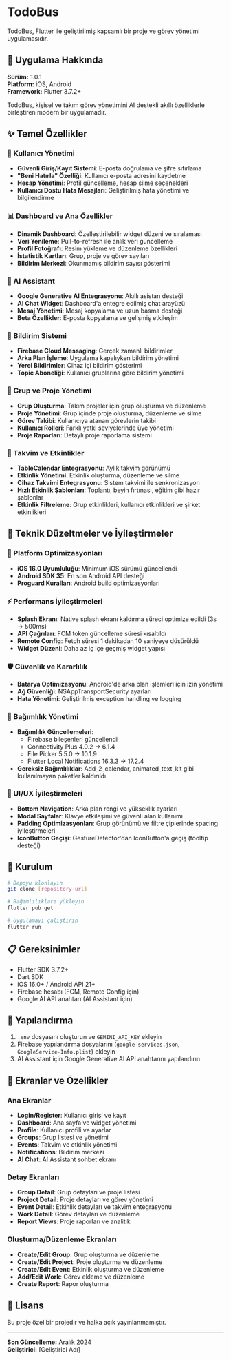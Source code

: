 # TodoBus 

TodoBus, Flutter ile geliştirilmiş kapsamlı bir proje ve görev yönetimi uygulamasıdır. 

## 📱 Uygulama Hakkında

**Sürüm:** 1.0.1  
**Platform:** iOS, Android  
**Framework:** Flutter 3.7.2+

TodoBus, kişisel ve takım görev yönetimini AI destekli akıllı özelliklerle birleştiren modern bir uygulamadır.

## ✨ Temel Özellikler

### 🔐 Kullanıcı Yönetimi
- **Güvenli Giriş/Kayıt Sistemi**: E-posta doğrulama ve şifre sıfırlama
- **"Beni Hatırla" Özelliği**: Kullanıcı e-posta adresini kaydetme
- **Hesap Yönetimi**: Profil güncelleme, hesap silme seçenekleri
- **Kullanıcı Dostu Hata Mesajları**: Geliştirilmiş hata yönetimi ve bilgilendirme

### 📊 Dashboard ve Ana Özellikler
- **Dinamik Dashboard**: Özelleştirilebilir widget düzeni ve sıralaması
- **Veri Yenileme**: Pull-to-refresh ile anlık veri güncelleme
- **Profil Fotoğrafı**: Resim yükleme ve düzenleme özellikleri
- **İstatistik Kartları**: Grup, proje ve görev sayıları
- **Bildirim Merkezi**: Okunmamış bildirim sayısı gösterimi

### 🤖 AI Assistant
- **Google Generative AI Entegrasyonu**: Akıllı asistan desteği
- **AI Chat Widget**: Dashboard'a entegre edilmiş chat arayüzü
- **Mesaj Yönetimi**: Mesaj kopyalama ve uzun basma desteği
- **Beta Özellikler**: E-posta kopyalama ve gelişmiş etkileşim

### 📱 Bildirim Sistemi
- **Firebase Cloud Messaging**: Gerçek zamanlı bildirimler
- **Arka Plan İşleme**: Uygulama kapalıyken bildirim yönetimi
- **Yerel Bildirimler**: Cihaz içi bildirim gösterimi
- **Topic Aboneliği**: Kullanıcı gruplarına göre bildirim yönetimi

### 👥 Grup ve Proje Yönetimi
- **Grup Oluşturma**: Takım projeler için grup oluşturma ve düzenleme
- **Proje Yönetimi**: Grup içinde proje oluşturma, düzenleme ve silme
- **Görev Takibi**: Kullanıcıya atanan görevlerin takibi
- **Kullanıcı Rolleri**: Farklı yetki seviyelerinde üye yönetimi
- **Proje Raporları**: Detaylı proje raporlama sistemi

### 📅 Takvim ve Etkinlikler
- **TableCalendar Entegrasyonu**: Aylık takvim görünümü
- **Etkinlik Yönetimi**: Etkinlik oluşturma, düzenleme ve silme
- **Cihaz Takvimi Entegrasyonu**: Sistem takvimi ile senkronizasyon
- **Hızlı Etkinlik Şablonları**: Toplantı, beyin fırtınası, eğitim gibi hazır şablonlar
- **Etkinlik Filtreleme**: Grup etkinlikleri, kullanıcı etkinlikleri ve şirket etkinlikleri

## 🔧 Teknik Düzeltmeler ve İyileştirmeler

### 📱 Platform Optimizasyonları
- **iOS 16.0 Uyumluluğu**: Minimum iOS sürümü güncellendi
- **Android SDK 35**: En son Android API desteği
- **Proguard Kuralları**: Android build optimizasyonları

### ⚡ Performans İyileştirmeleri
- **Splash Ekranı**: Native splash ekranı kaldırma süreci optimize edildi (3s → 500ms)
- **API Çağrıları**: FCM token güncelleme süresi kısaltıldı
- **Remote Config**: Fetch süresi 1 dakikadan 10 saniyeye düşürüldü
- **Widget Düzeni**: Daha az iç içe geçmiş widget yapısı

### 🛡️ Güvenlik ve Kararlılık
- **Batarya Optimizasyonu**: Android'de arka plan işlemleri için izin yönetimi
- **Ağ Güvenliği**: NSAppTransportSecurity ayarları
- **Hata Yönetimi**: Geliştirilmiş exception handling ve logging

### 🔗 Bağımlılık Yönetimi
- **Bağımlılık Güncellemeleri**: 
  - Firebase bileşenleri güncellendi
  - Connectivity Plus 4.0.2 → 6.1.4
  - File Picker 5.5.0 → 10.1.9
  - Flutter Local Notifications 16.3.3 → 17.2.4
- **Gereksiz Bağımlılıklar**: Add_2_calendar, animated_text_kit gibi kullanılmayan paketler kaldırıldı

### 🎨 UI/UX İyileştirmeleri
- **Bottom Navigation**: Arka plan rengi ve yükseklik ayarları
- **Modal Sayfalar**: Klavye etkileşimi ve güvenli alan kullanımı
- **Padding Optimizasyonları**: Grup görünümü ve filtre çiplerinde spacing iyileştirmeleri
- **IconButton Geçişi**: GestureDetector'dan IconButton'a geçiş (tooltip desteği)

## 🚀 Kurulum

```bash
# Depoyu klonlayın
git clone [repository-url]

# Bağımlılıkları yükleyin
flutter pub get

# Uygulamayı çalıştırın
flutter run
```

## 📋 Gereksinimler

- Flutter SDK 3.7.2+
- Dart SDK
- iOS 16.0+ / Android API 21+
- Firebase hesabı (FCM, Remote Config için)
- Google AI API anahtarı (AI Assistant için)

## 🔐 Yapılandırma

1. `.env` dosyasını oluşturun ve `GEMINI_API_KEY` ekleyin
2. Firebase yapılandırma dosyalarını (`google-services.json`, `GoogleService-Info.plist`) ekleyin
3. AI Assistant için Google Generative AI API anahtarını yapılandırın

## 📱 Ekranlar ve Özellikler

### Ana Ekranlar
- **Login/Register**: Kullanıcı girişi ve kayıt
- **Dashboard**: Ana sayfa ve widget yönetimi
- **Profile**: Kullanıcı profili ve ayarlar
- **Groups**: Grup listesi ve yönetimi
- **Events**: Takvim ve etkinlik yönetimi
- **Notifications**: Bildirim merkezi
- **AI Chat**: AI Assistant sohbet ekranı

### Detay Ekranları
- **Group Detail**: Grup detayları ve proje listesi
- **Project Detail**: Proje detayları ve görev yönetimi
- **Event Detail**: Etkinlik detayları ve takvim entegrasyonu
- **Work Detail**: Görev detayları ve düzenleme
- **Report Views**: Proje raporları ve analitik

### Oluşturma/Düzenleme Ekranları
- **Create/Edit Group**: Grup oluşturma ve düzenleme
- **Create/Edit Project**: Proje oluşturma ve düzenleme
- **Create/Edit Event**: Etkinlik oluşturma ve düzenleme
- **Add/Edit Work**: Görev ekleme ve düzenleme
- **Create Report**: Rapor oluşturma

## 📝 Lisans

Bu proje özel bir projedir ve halka açık yayınlanmamıştır.

---

**Son Güncelleme:** Aralık 2024  
**Geliştirici:** [Geliştirici Adı]
